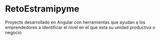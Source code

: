 # RetoEstramipyme
Proyecto desarrollado en Angular con herramientas que ayudan a los emprendedores a identificar el nivel en el que esta su unidad productiva o negocio

